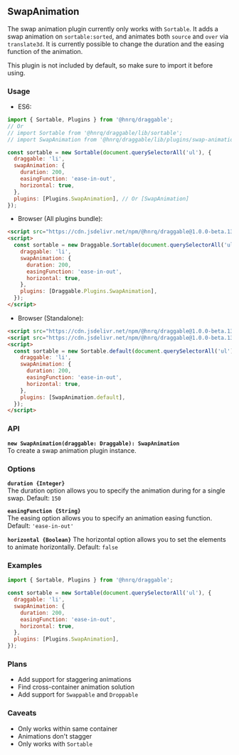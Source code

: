 ## SwapAnimation

The swap animation plugin currently only works with `Sortable`. It adds a swap animation on `sortable:sorted`,
and animates both `source` and `over` via `translate3d`. It is currently possible to change the duration and
the easing function of the animation.

This plugin is not included by default, so make sure to import it before using.

### Usage

- ES6:

```js
import { Sortable, Plugins } from '@hnrq/draggable';
// Or
// import Sortable from '@hnrq/draggable/lib/sortable';
// import SwapAnimation from '@hnrq/draggable/lib/plugins/swap-animation';

const sortable = new Sortable(document.querySelectorAll('ul'), {
  draggable: 'li',
  swapAnimation: {
    duration: 200,
    easingFunction: 'ease-in-out',
    horizontal: true,
  },
  plugins: [Plugins.SwapAnimation], // Or [SwapAnimation]
});
```

- Browser (All plugins bundle):

```html
<script src="https://cdn.jsdelivr.net/npm/@hnrq/draggable@1.0.0-beta.13/lib/draggable.bundle.js"></script>
<script>
  const sortable = new Draggable.Sortable(document.querySelectorAll('ul'), {
    draggable: 'li',
    swapAnimation: {
      duration: 200,
      easingFunction: 'ease-in-out',
      horizontal: true,
    },
    plugins: [Draggable.Plugins.SwapAnimation],
  });
</script>
```

- Browser (Standalone):

```html
<script src="https://cdn.jsdelivr.net/npm/@hnrq/draggable@1.0.0-beta.13/lib/sortable.js"></script>
<script src="https://cdn.jsdelivr.net/npm/@hnrq/draggable@1.0.0-beta.13/lib/plugins/swap-animation.js"></script>
<script>
  const sortable = new Sortable.default(document.querySelectorAll('ul'), {
    draggable: 'li',
    swapAnimation: {
      duration: 200,
      easingFunction: 'ease-in-out',
      horizontal: true,
    },
    plugins: [SwapAnimation.default],
  });
</script>
```

### API

**`new SwapAnimation(draggable: Draggable): SwapAnimation`**  
To create a swap animation plugin instance.

### Options

**`duration {Integer}`**  
The duration option allows you to specify the animation during for a single swap. Default: `150`

**`easingFunction {String}`**  
The easing option allows you to specify an animation easing function. Default: `'ease-in-out'`

**`horizontal {Boolean}`**
The horizontal option allows you to set the elements to animate horizontally. Default: `false`

### Examples

```js
import { Sortable, Plugins } from '@hnrq/draggable';

const sortable = new Sortable(document.querySelectorAll('ul'), {
  draggable: 'li',
  swapAnimation: {
    duration: 200,
    easingFunction: 'ease-in-out',
    horizontal: true,
  },
  plugins: [Plugins.SwapAnimation],
});
```

### Plans

- Add support for staggering animations
- Find cross-container animation solution
- Add support for `Swappable` and `Droppable`

### Caveats

- Only works within same container
- Animations don't stagger
- Only works with `Sortable`

